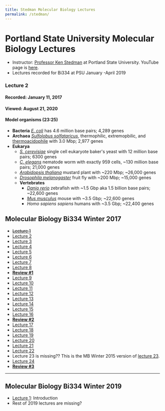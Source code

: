 ```yaml
---
title: Stedman Molecular Biology Lectures
permalink: /stedman/
---
```


# Portland State University Molecular Biology Lectures
* Instructor: [Professor Ken Stedman](https://www.extremeviruses.org/people) at Portland State University. YouTube page is [here]().
* Lectures recorded for Bi334 at PSU January -April 2019


### Lecture 2
#### Recorded: January 11, 2017
#### Viewed: August 21, 2020
#### Model organisms (23:25)
* **Bacteria** *[E. coli](https://en.wikipedia.org/wiki/Escherichia_coli)* has 4.6 million base pairs; 4,289 genes
* **Archaea** *[Sulfolobus solfataricus](https://en.wikipedia.org/wiki/Sulfolobus_solfataricus)*, thermophilic, extremopbilic, and [thermoacidophile](https://en.wikipedia.org/wiki/Thermoacidophile) with 3.0 Mbp; 2,977 genes
* **Eukarya**
	* *[S. cerevisiae](https://en.wikipedia.org/wiki/Saccharomyces_cerevisiae)* single cell eukaryote baker's yeast with 12 million base pairs; 6300 genes
	* *[C. elegans](https://en.wikipedia.org/wiki/Caenorhabditis_elegans)* nematode worm with exactly 959 cells, ~130 million base pairs; 21,000 genes
	* *[Arabidopsis thaliana](https://en.wikipedia.org/wiki/Arabidopsis_thaliana)* mustard plant with ~220 Mbp; ~26,000 genes
	* *[Drosophila melanogaster](https://en.wikipedia.org/wiki/Drosophila_melanogaster)* fruit fly with ~200 Mbp; ~15,000 genes
	* **Vertebrates**
		* *[Danio rerio](https://en.wikipedia.org/wiki/Zebrafish)* zebrafish with ~1.5 Gbp aka 1.5 billion base pairs; ~22,600 genes
		* *[Mus musculus](https://en.wikipedia.org/wiki/House_mouse)* mouse with ~3.5 Gbp; ~22,600 genes
		* *Homo sapiens sapiens* humans with ~3.5 Gbp; ~22,400 genes
	 

## Molecular Biology Bi334 Winter 2017
* <del>[Lecture 1](https://youtu.be/BU_-o4g6WeE)</del>
* [Lecture 2](https://youtu.be/H1egC1mxXZg)
* [Lecture 3](https://youtu.be/e4E9kQPks9k)
* [Lecture 4](https://youtu.be/y2s9L4WJYN0)
* [Lecture 5](https://youtu.be/oZX4dV4RAmE)
* [Lecture 6](https://youtu.be/aVJeKqS4yus)
* [Lecture 7](https://youtu.be/YsBjFEc_9jo)
* [Lecture 8](https://youtu.be/OzkeLDYh0DE)
* [**Review #1**](https://youtu.be/0zHWCewKUCU)
* [Lecture 9](https://youtu.be/deuMy31kP7M)
* [Lecture 10](https://youtu.be/qkw0Dl8vq5Q)
* [Lecture 11](https://youtu.be/nYRv9g84yIc)
* [Lecture 12](https://youtu.be/ppsOLJ2aP6Q)
* [Lecture 13](https://youtu.be/iueYZB20xvk)
* [Lecture 14](https://youtu.be/F7MOTQnpVZ0)
* [Lecture 15](https://youtu.be/OalDTaImVSY)
* [Lecture 16](https://youtu.be/N_J2RjTNZCk)
* [**Review #2**](https://youtu.be/5lkNFM4DA6k)
* [Lecture 17](https://youtu.be/Ttb3Cb1G998)
* [Lecture 18](https://youtu.be/J9T-PrMo_nA)
* [Lecture 19](https://youtu.be/x5CmjNEesNo)
* [Lecture 20](https://youtu.be/9uYqbZ7KQXE)
* [Lecture 21](https://youtu.be/-jQSyUs7lc8)
* [Lecture 22](https://youtu.be/xXY2I0uijpA)
* Lecture 23 is missing?? This is the MB Winter 2015 version of [lecture 23](https://youtu.be/AKahJ3RX7fE).
* [Lecture 24](https://youtu.be/AbSmjBgt3e4)
* [**Review #3**](https://youtu.be/lvT40Zcu3eY)


---
## Molecular Biology Bi334 Winter 2019
* [Lecture 1](https://www.youtube.com/watch?v=qm7AvX-jyTg): Introduction
* Rest of 2019 lectures are missing?

